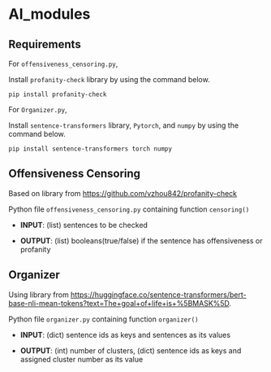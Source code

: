 # AI_modules

## Requirements
For `offensiveness_censoring.py`,

Install `profanity-check` library by using the command below.
```
pip install profanity-check
```

For `Organizer.py`,

Install `sentence-transformers` library, `Pytorch`, and `numpy` by using the command below.
```
pip install sentence-transformers torch numpy
```


## Offensiveness Censoring
Based on library from https://github.com/vzhou842/profanity-check

Python file `offensiveness_censoring.py` containing function `censoring()`


  - **INPUT**: (list) sentences to be checked
  
  - **OUTPUT**: (list) booleans(true/false) if the sentence has offensiveness or profanity
  
  
## Organizer
Using library from https://huggingface.co/sentence-transformers/bert-base-nli-mean-tokens?text=The+goal+of+life+is+%5BMASK%5D.

Python file `organizer.py` containing function `organizer()`

  - **INPUT**: (dict) sentence ids as keys and sentences as its values
  
  - **OUTPUT**: (int) number of clusters, (dict) sentence ids as keys and assigned cluster number as its value
  
